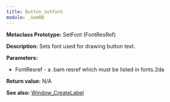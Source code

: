 ```yaml
---
title: Button_SetFont
module: _GemRB
---
```


**Metaclass Prototype:** SetFont (FontResRef)

**Description:** Sets font used for drawing button text.

**Parameters:**
  * FontResref - a .bam resref which must be listed in fonts.2da

**Return value:** N/A

**See also:** [Window_CreateLabel](Window_CreateLabel.md)
